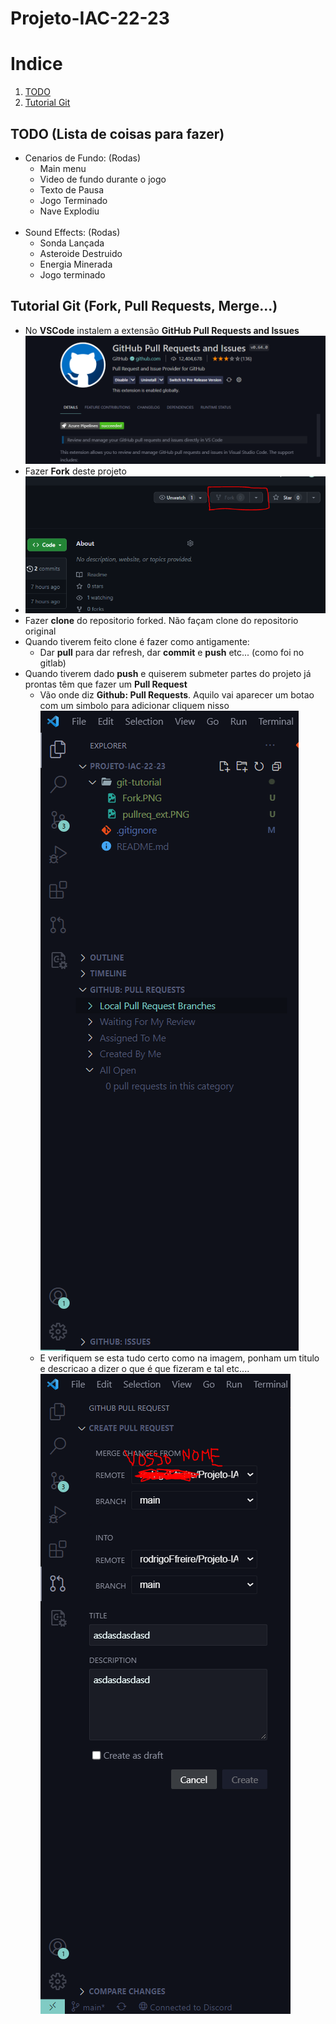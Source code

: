 # Projeto-IAC-22-23

# Indice
1. [TODO](#TODO) 
2. [Tutorial Git](#Tutorial-Git)

## TODO (Lista de coisas para fazer)
- Cenarios de Fundo:    (Rodas)
  - Main menu
  - Video de fundo durante o jogo
  - Texto de Pausa
  - Jogo Terminado
  - Nave Explodiu
<br/><br/>
- Sound Effects:    (Rodas)
  - Sonda Lançada
  - Asteroide Destruido
  - Energia Minerada
  - Jogo terminado



## Tutorial Git (Fork, Pull Requests, Merge...)
- No **VSCode** instalem a extensão **GitHub Pull Requests and Issues** ![ ](git-tutorial/pullreq_ext.PNG) 
- Fazer **Fork** deste projeto 
- ![ ](git-tutorial/Fork.PNG)
- Fazer **clone** do repositorio forked. Não façam clone do repositorio original
- Quando tiverem feito clone é fazer como antigamente:
  - Dar **pull** para dar refresh, dar **commit** e **push** etc... (como foi no gitlab)
- Quando tiverem dado **push** e quiserem submeter partes do projeto já prontas têm que fazer um **Pull Request**
  - Vão onde diz **Github: Pull Requests**. Aquilo vai aparecer um botao com um simbolo para adicionar cliquem nisso ![ ](git-tutorial/pullreq1.PNG)
  - E verifiquem se esta tudo certo como na imagem, ponham um titulo e descricao a dizer o que é que fizeram e tal etc.... ![ ](git-tutorial/pullreq2.PNG)

